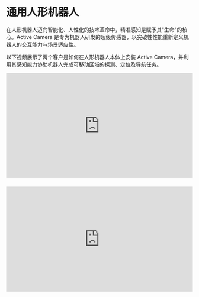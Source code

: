 # 通用人形机器人

在人形机器人迈向智能化、人性化的技术革命中，精准感知是赋予其"生命"的核心。Active Camera 是专为机器人研发的超级传感器，以突破性性能重新定义机器人的交互能力与场景适应性。

以下视频展示了两个客户是如何在人形机器人本体上安装 Active Camera，并利用其感知能力协助机器人完成可移动区域的探测、定位及导航任务。

[//]: # (padding-top 设置为 56.25%（即 9/16），以确保容器的宽高比为 16:9)

<div style="margin-bottom: 24px; position:relative; width:100%; padding-top: 56.25%;" class="video-container">
    <iframe src="https://cdn.robosense.cn/AC_wiki/Healthy_loong.mp4" frameborder="0" allowfullscreen style="position:absolute; top:0; left:0; width:100%; height:100%;"></iframe>
</div>

<div style="margin-bottom: 24px; position:relative; width:100%; padding-top: 56.25%;" class="video-container">
    <iframe src="https://cdn.robosense.cn/AC_wiki/hust_huazhong.mp4" frameborder="0" allowfullscreen style="position:absolute; top:0; left:0; width:100%; height:100%;"></iframe>
</div>
